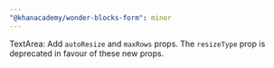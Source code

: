 ```yaml
---
"@khanacademy/wonder-blocks-form": minor
---
```


TextArea: Add `autoResize` and `maxRows` props. The `resizeType` prop is deprecated in favour of these new props.
